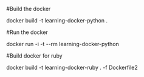 #Build the docker

docker build -t learning-docker-python .

#Run the docker

docker run -i -t --rm learning-docker-python


#Build docker for ruby

docker build -t learning-docker-ruby . -f Dockerfile2
